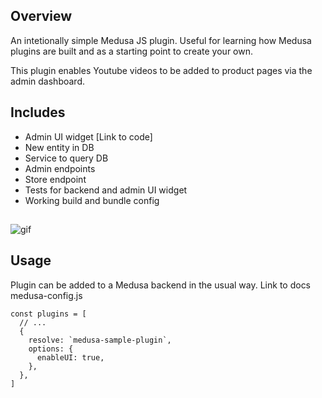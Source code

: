 ## Overview
An intetionally simple Medusa JS plugin. Useful for learning how Medusa plugins are built and as a starting point to create your own.

This plugin enables Youtube videos to be added to product pages via the admin dashboard.

## Includes
  - Admin UI widget [Link to code]
  - New entity in DB
  - Service to query DB
  - Admin endpoints
  - Store endpoint
  - Tests for backend and admin UI widget 
  - Working build and bundle config

## 
![gif](medusa-sample-plugin.gif)


## Usage
Plugin can be added to a Medusa backend in the usual way. Link to docs
medusa-config.js

```
const plugins = [
  // ...
  {
    resolve: `medusa-sample-plugin`,
    options: {
      enableUI: true,
    },
  },
]
```